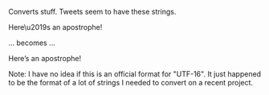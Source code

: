 Converts stuff. Tweets seem to have these strings.

Here\u2019s an apostrophe!

... becomes ...

Here’s an apostrophe!

Note: I have no idea if this is an official format for "UTF-16". It just happened to be the format of a lot of strings I needed to convert on a recent project.

